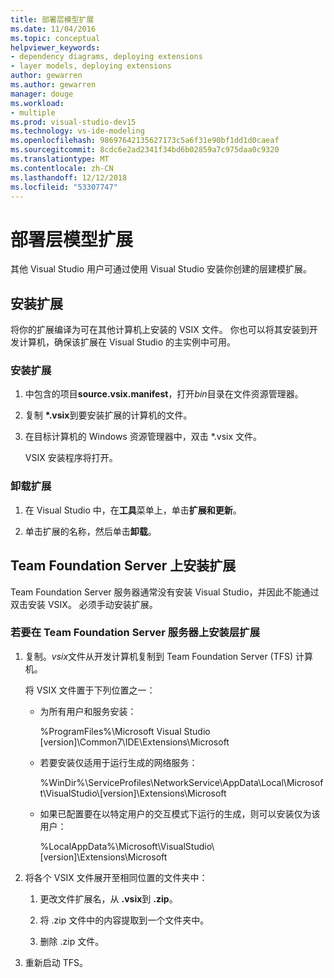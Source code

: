 ```yaml
---
title: 部署层模型扩展
ms.date: 11/04/2016
ms.topic: conceptual
helpviewer_keywords:
- dependency diagrams, deploying extensions
- layer models, deploying extensions
author: gewarren
ms.author: gewarren
manager: douge
ms.workload:
- multiple
ms.prod: visual-studio-dev15
ms.technology: vs-ide-modeling
ms.openlocfilehash: 98697642135627173c5a6f31e90bf1dd1d0caeaf
ms.sourcegitcommit: 8cdc6e2ad2341f34bd6b02859a7c975daa0c9320
ms.translationtype: MT
ms.contentlocale: zh-CN
ms.lasthandoff: 12/12/2018
ms.locfileid: "53307747"
---
```

# <a name="deploy-a-layer-model-extension"></a>部署层模型扩展

其他 Visual Studio 用户可通过使用 Visual Studio 安装你创建的层建模扩展。

## <a name="install-your-extension"></a>安装扩展

将你的扩展编译为可在其他计算机上安装的 VSIX 文件。 你也可以将其安装到开发计算机，确保该扩展在 Visual Studio 的主实例中可用。

### <a name="to-install-the-extension"></a>安装扩展

1. 中包含的项目**source.vsix.manifest**，打开*bin*目录在文件资源管理器。

2. 复制 **\*.vsix**到要安装扩展的计算机的文件。

3. 在目标计算机的 Windows 资源管理器中，双击 *.vsix 文件。

    VSIX 安装程序将打开。

### <a name="to-uninstall-the-extension"></a>卸载扩展

1.  在 Visual Studio 中，在**工具**菜单上，单击**扩展和更新**。

2.  单击扩展的名称，然后单击**卸载**。

## <a name="install-an-extension-on-team-foundation-server"></a>Team Foundation Server 上安装扩展

Team Foundation Server 服务器通常没有安装 Visual Studio，并因此不能通过双击安装 VSIX。 必须手动安装扩展。

### <a name="to-install-your-layer-extension-on-a-team-foundation-server-server"></a>若要在 Team Foundation Server 服务器上安装层扩展

1.  复制。*vsix*文件从开发计算机复制到 Team Foundation Server (TFS) 计算机。

     将 VSIX 文件置于下列位置之一：

    -   为所有用户和服务安装：

         %ProgramFiles%\Microsoft Visual Studio [version]\Common7\IDE\Extensions\Microsoft

    -   若要安装仅适用于运行生成的网络服务：

         %WinDir%\ServiceProfiles\NetworkService\AppData\Local\Microsoft\VisualStudio\\[version]\Extensions\Microsoft

    -   如果已配置要在以特定用户的交互模式下运行的生成，则可以安装仅为该用户：

         %LocalAppData%\Microsoft\VisualStudio\\[version]\Extensions\Microsoft

2.  将各个 VSIX 文件展开至相同位置的文件夹中：

    1.  更改文件扩展名，从 **.vsix**到 **.zip**。

    2.  将 .zip 文件中的内容提取到一个文件夹中。

    3.  删除 .zip 文件。

3.  重新启动 TFS。
